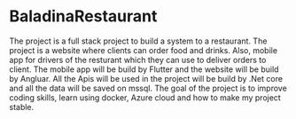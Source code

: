 # BaladinaRestaurant
The project is a full stack project to build a system to a restaurant. The project is a website where clients can order food and drinks. 
Also, mobile app for drivers of the resturant which they can use to deliver orders to client. The mobile app will be build by Flutter and the website will be build by Angluar.
All the Apis will be used in the project will be build by .Net core and all the data will be saved on mssql. The goal of the project is to improve coding skills, learn 
using docker, Azure cloud and how to make my project stable.
